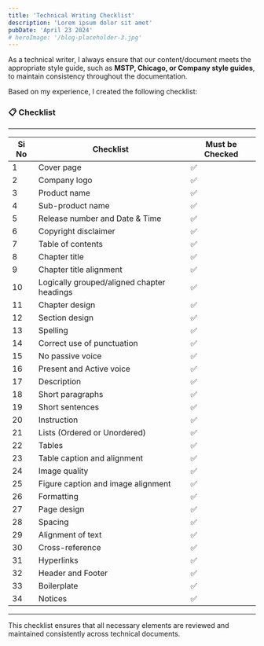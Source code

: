 ```yaml
---
title: 'Technical Writing Checklist'
description: 'Lorem ipsum dolor sit amet'
pubDate: 'April 23 2024'
# heroImage: '/blog-placeholder-3.jpg'
---
```


As a technical writer, I always ensure that our content/document meets the appropriate style guide, such as **MSTP, Chicago, or Company style guides**, to maintain consistency throughout the documentation.

Based on my experience, I created the following checklist:

### 📋 Checklist
---------------------------------------------------------------------------------

| Si No | Checklist                                    | Must be Checked |
|------|--------------------------------|----------------|
| 1    | Cover page                    | ✅ |
| 2    | Company logo                   | ✅ |
| 3    | Product name                    | ✅ |
| 4    | Sub-product name                 | ✅ |
| 5    | Release number and Date & Time   | ✅ |
| 6    | Copyright disclaimer             | ✅ |
| 7    | Table of contents                | ✅ |
| 8    | Chapter title                    | ✅ |
| 9    | Chapter title alignment          | ✅ |
| 10   | Logically grouped/aligned chapter headings | ✅ |
| 11   | Chapter design                   | ✅ |
| 12   | Section design                   | ✅ |
| 13   | Spelling                         | ✅ |
| 14   | Correct use of punctuation       | ✅ |
| 15   | No passive voice                 | ✅ |
| 16   | Present and Active voice         | ✅ |
| 17   | Description                      | ✅ |
| 18   | Short paragraphs                 | ✅ |
| 19   | Short sentences                  | ✅ |
| 20   | Instruction                      | ✅ |
| 21   | Lists (Ordered or Unordered)     | ✅ |
| 22   | Tables                           | ✅ |
| 23   | Table caption and alignment      | ✅ |
| 24   | Image quality                    | ✅ |
| 25   | Figure caption and image alignment | ✅ |
| 26   | Formatting                       | ✅ |
| 27   | Page design                      | ✅ |
| 28   | Spacing                          | ✅ |
| 29   | Alignment of text                | ✅ |
| 30   | Cross-reference                  | ✅ |
| 31   | Hyperlinks                       | ✅ |
| 32   | Header and Footer                | ✅ |
| 33   | Boilerplate                      | ✅ |
| 34   | Notices                          | ✅ |

---

This checklist ensures that all necessary elements are reviewed and maintained consistently across technical documents.

